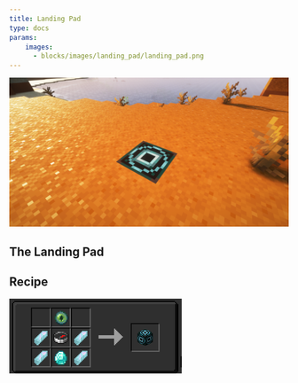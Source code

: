 ```yaml
---
title: Landing Pad
type: docs
params:
    images:
      - blocks/images/landing_pad/landing_pad.png
---
```


![pad](images/landing_pad/landing_pad.png)

## The Landing Pad


## Recipe
![pad](images/landing_pad/recipe.png)